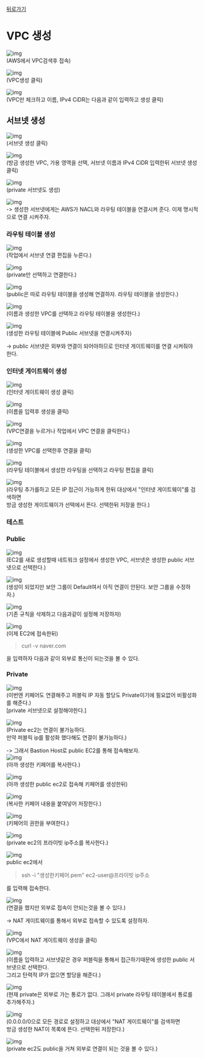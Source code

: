 [뒤로가기](../../README.md)

# VPC 생성

![img](../Img/VPC1.png)<br>
(AWS에서 VPC검색후 접속)<br>

![img](../Img/VPC2.png)<br>
(VPC생성 클릭)<br>

![img](../Img/VPC3.png)<br>
(VPC만 체크하고 이름, IPv4 CiDR는 다음과 같이 입력하고 생성 클릭)<br>

## 서브넷 생성

![img](../Img/VPC4.png)<br>
(서브넷 생성 클릭)<br>

![img](../Img/VPC5.png)<br>
(방금 생성한 VPC, 가용 영역을 선택, 서브넷 이름과 IPv4 CiDR 입력한뒤 서브넷 생성 클릭)<br>

![img](../Img/VPC6.png)<br>
(private 서브넷도 생성)

![img](../Img/VPC7.png)<br>
-> 생성한 서브넷에게는 AWS가 NACL와 라우팅 테이블을 연결시켜 준다. 이제 명시적으로 연결 시켜주자. <br>

### 라우팅 테이블 생성

![img](../Img/VPC8.png)<br>
(작업에서 서브넷 연결 편집을 누른다.)<br>

![img](../Img/VPC9.png)<br>
(private만 선택하고 연결한다.)<br>

![img](../Img/VPC10.png)<br>
(public은 따로 라우팅 테이블을 생성해 연결하자. 라우팅 테이블을 생성한다.)<br>

![img](../Img/VPC11.png)<br>
(이름과 생성한 VPC를 선택하고 라우팅 테이블을 생성한다.)<br>

![img](../Img/VPC12.png)<br>
(생성한 라우팅 테이블에 Public 서브넷을 연결시켜주자)<br>

-> public 서브넷은 외부와 연결이 되어야하므로 인터넷 게이트웨이를 연결 시켜줘야 한다.

### 인터넷 게이트웨이 생성

![img](../Img/VPC13.png)<br>
(인터넷 게이트웨이 생성 클릭)<br>

![img](../Img/VPC14.png)<br>
(이름을 입력후 생성을 클릭)<br>

![img](../Img/VPC15.png)<br>
(VPC연결을 누르거나 작업에서 VPC 연결을 클릭한다.)<br>

![img](../Img/VPC16.png)<br>
(생성한 VPC를 선택한후 연결을 클릭)<br>

![img](../Img/VPC17.png)<br>
(라우팅 테이블에서 생성한 라우팅을 선택하고 라우팅 편집을 클릭)<br>

![img](../Img/VPC18.png)<br>
(라우팅 추가를하고 모든 IP 접근이 가능하게 한뒤 대상에서 "인터넷 게이트웨이"를 검색하면 <br>방금 생성한 게이트웨이가 선택에서 뜬다. 선택한뒤 저장을 한다.)<br>

### 테스트

### Public

![img](../Img/VPC19.png)<br>
(EC2를 새로 생성할때 네트워크 설정에서 생성한 VPC, 서브넷은 생성한 public 서브넷으로 선택한다.)

![img](../Img/VPC20.png)<br>
(생성이 되었지만 보안 그룹이 Default여서 아직 연결이 안된다.
보안 그룹을 수정하자.)

![img](../Img/VPC21.png)<br>
(기존 규칙을 삭제하고 다음과같이 설정해 저장하자)<br>

![img](../Img/VPC22.png)<br>
(이제 EC2에 접속한뒤)

> curl -v naver.com

을 입력하자 다음과 같이 외부로 통신이 되는것을 볼 수 있다.<br>

### Private

![img](../Img/VPC23.png)<br>
(이번엔 키페어도 연결해주고 퍼블릭 IP 자동 할당도 Private이기에 필요없어 비활성화를 해준다.)<br>
[private 서브넷으로 설정해야한다.]<br>

![img](../Img/VPC24.png)<br>
(Private ec2는 연결이 불가능하다. <br>만약 퍼블릭 ip를 활성화 했다해도 연결이 불가능하다.)<br>

-> 그래서 Bastion Host로 public EC2를 통해 접속해보자.
<br>
![img](../Img/VPC25.png)<br>
(아까 생성한 키페어를 복사한다.)<br>

![img](../Img/VPC26.png)<br>
(아까 생성한 public ec2로 접속해 키페어를 생성한뒤)

![img](../Img/VPC27.png)<br>
(복사한 키페어 내용을 붙여넣어 저장한다.)<br>

![img](../Img/VPC28.png)<br>
(키페어의 권한을 부여한다.)

![img](../Img/VPC29.png)<br>
(private ec2의 프라이빗 ip주소를 복사한다.)<br>

![img](../Img/VPC30.png)<br>
public ec2에서<br>

> ssh -i "생성한키페어.pem" ec2-user@프라이빗 ip주소

를 입력해 접속한다.<br>

![img](../Img/VPC31.png)<br>
(연결을 했지만 외부로 접속이 안되는것을 볼 수 있다.)<br>

-> NAT 게이트웨이를 통해서 외부로 접속할 수 있도록 설정하자.<br>

![img](../Img/VPC32.png)<br>
(VPC에서 NAT 게이트웨이 생성을 클릭)<br>

![img](../Img/VPC33.png)<br>
(이름을 입력하고 서브넷같은 경우 퍼블릭을 통해서 접근하기때문에 생성한 public 서브넷으로 선택한다. <br>그리고 탄력적 IP가 없으면 할당을 해준다.)<br>

![img](../Img/VPC34.png)<br>
(현재 private은 외부로 가는 통로가 없다.
그래서 private 라우팅 테이블에서 통로를 추가해주자.)

![img](../Img/VPC35.png)<br>
(0.0.0.0/0으로 모든 경로로 설정하고 대상에서 "NAT 게이트웨이"를 검색하면<br> 방금 생성한 NAT이 목록에 뜬다.
선택한뒤 저장한다.)<br>

![img](../Img/VPC36.png)<br>
(private ec2도 public을 거쳐 외부로 연결이 되는 것을 볼 수 있다.)<br>

